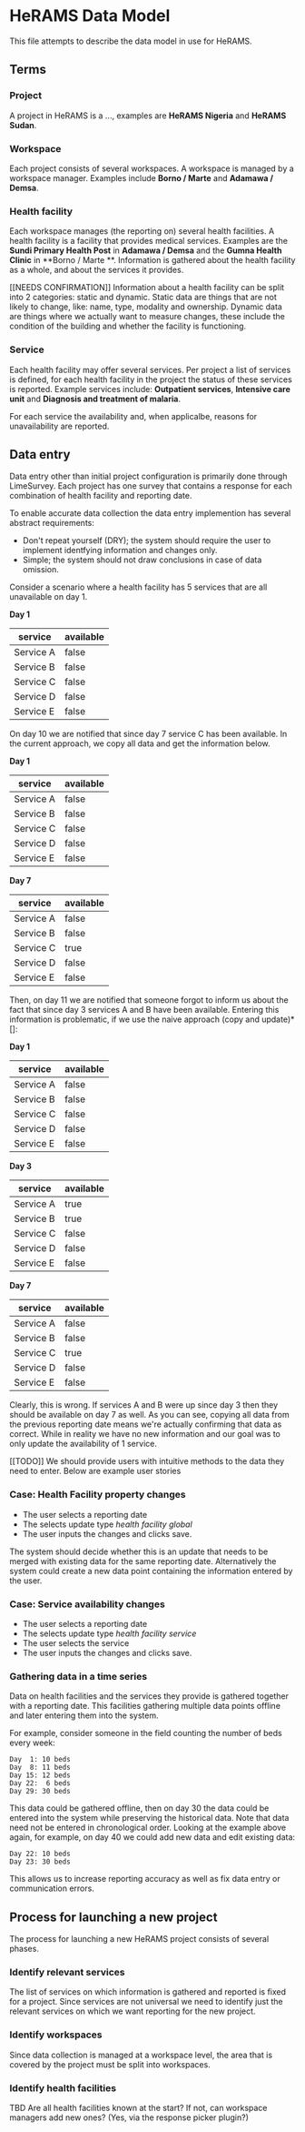 # HeRAMS Data Model

This file attempts to describe the data model in use for HeRAMS.

## Terms

### Project
A project in HeRAMS is a ..., examples are **HeRAMS Nigeria** and **HeRAMS Sudan**.

### Workspace
Each project consists of several workspaces.
A workspace is managed by a workspace manager.
Examples include **Borno / Marte** and **Adamawa / Demsa**.

### Health facility
Each workspace manages (the reporting on) several health facilities.
A health facility is a facility that provides medical services.
Examples are the **Sundi Primary Health Post** in **Adamawa / Demsa** and the **Gumna Health Clinic** in **Borno / Marte **.
Information is gathered about the health facility as a whole, and about the services it provides.

[[NEEDS CONFIRMATION]]
Information about a health facility can be split into 2 categories: static and dynamic.
Static data are things that are not likely to change, like: name, type, modality and ownership.
Dynamic data are things where we actually want to measure changes, these include the condition of the building and whether the facility is functioning.

### Service
Each health facility may offer several services.
Per project a list of services is defined, for each health facility in the project the status of these services is reported.
Example services include: **Outpatient services**, **Intensive care unit** and **Diagnosis and treatment of malaria**.

For each service the availability and, when applicalbe, reasons for unavailability are reported.

## Data entry
Data entry other than initial project configuration is primarily done through LimeSurvey.
Each project has one survey that contains a response for each combination of health facility and reporting date.

To enable accurate data collection the data entry implemention has several abstract requirements:
- Don't repeat yourself (DRY); the system should require the user to implement identfying information and changes only.
- Simple; the system should not draw conclusions in case of data omission.

Consider a scenario where a health facility has 5 services that are all unavailable on day 1.

**Day 1**

| service | available |
| ------- | --------- |
| Service A | false |
| Service B | false |
| Service C | false |
| Service D | false |
| Service E | false |

On day 10 we are notified that since day 7 service C has been available.
In the current approach, we copy all data and get the information below.

**Day 1**

| service | available |
| ------- | --------- |
| Service A | false |
| Service B | false |
| Service C | false |
| Service D | false |
| Service E | false |

**Day 7**

| service | available |
| ------- | --------- |
| Service A | false |
| Service B | false |
| Service C | true  |
| Service D | false |
| Service E | false |


Then, on day 11 we are notified that someone forgot to inform us about
the fact that since day 3 services A and B have been available.
Entering this information is problematic, if we use the naive approach (copy and update)*[]:

**Day 1**

| service | available |
| ------- | --------- |
| Service A | false |
| Service B | false |
| Service C | false |
| Service D | false |
| Service E | false |

**Day 3**

| service | available |
| ------- | --------- |
| Service A | true  |
| Service B | true  |
| Service C | false |
| Service D | false |
| Service E | false |

**Day 7**

| service | available |
| ------- | --------- |
| Service A | false |
| Service B | false |
| Service C | true  |
| Service D | false |
| Service E | false |

Clearly, this is wrong. If services A and B were up since day 3 then
they should be available on day 7 as well.
As you can see, copying all data from the previous reporting date means
we're actually confirming that data as correct. While in reality we have
no new information and our goal was to only update the availability of 1 service.


[[TODO]] We should provide users with intuitive methods to the data they need to enter.
Below are example user stories

### Case: Health Facility property changes
- The user selects a reporting date
- The selects update type *health facility global*
- The user inputs the changes and clicks save.

The system should decide whether this is an update that needs to be merged with existing data for the same reporting date.
Alternatively the system could create a new data point containing the information entered by the user.

### Case: Service availability changes
- The user selects a reporting date
- The selects update type *health facility service*
- The user selects the service
- The user inputs the changes and clicks save.

### Gathering data in a time series
Data on health facilities and the services they provide is gathered together with a reporting date.
This facilities gathering multiple data points offline and later entering them into the system.

For example, consider someone in the field counting the number of beds every week:
```
Day  1: 10 beds
Day  8: 11 beds
Day 15: 12 beds
Day 22:  6 beds
Day 29: 30 beds
```

This data could be gathered offline, then on day 30 the data could be entered into the system while preserving the historical data.
Note that data need not be entered in chronological order.
Looking at the example above again, for example, on day 40 we could add new data and edit existing data:
```
Day 22: 10 beds
Day 23: 30 beds
```

This allows us to increase reporting accuracy as well as fix data entry or communication errors.


## Process for launching a new project
The process for launching a new HeRAMS project consists of several phases.

### Identify relevant services
The list of services on which information is gathered and reported is fixed for a project.
Since services are not universal we need to identify just the relevant services on which we want reporting for the new project.

### Identify workspaces
Since data collection is managed at a workspace level, the area that is covered by the project must be split into workspaces.

### Identify health facilities
TBD
Are all health facilities known at the start?
If not, can workspace managers add new ones? (Yes, via the response picker plugin?)


